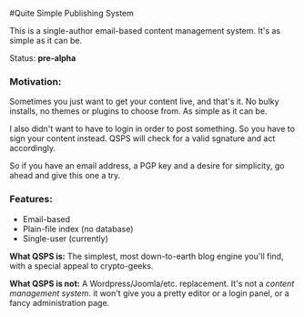 #Quite Simple Publishing System

This is a single-author email-based content management system. It's as simple as
it can be.

Status: **pre-alpha**

### Motivation:

Sometimes you just want to get your content live, and that's it. No bulky
installs, no themes or plugins to choose from. As simple as it can be.

I also didn't want to have to login in order to post something. So you have to
sign your content instead. QSPS will check for a valid sgnature and act
accordingly.


So if you have an email address, a PGP key and a desire for simplicity, go ahead
and give this one a try.

### Features:

* Email-based
* Plain-file index (no database)
* Single-user (currently)

**What QSPS is:** The simplest, most down-to-earth blog engine you'll find, with
a special appeal to crypto-geeks.

**What QSPS is not:** A Wordpress/Joomla/etc. replacement. It's not a _content
management system_. it won't give you a pretty editor or a login panel, or a
fancy administration page.

